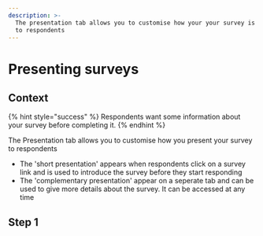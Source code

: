 ```yaml
---
description: >-
  The presentation tab allows you to customise how your your survey is presented
  to respondents
---
```


# Presenting surveys

## Context

{% hint style="success" %}
Respondents want some information about your survey before completing it. &#x20;
{% endhint %}

The Presentation tab allows you to customise how you present your survey to respondents

* The 'short presentation' appears when respondents click on a survey link and is used to introduce the survey before they start responding
* The 'complementary presentation' appear on a seperate tab and can be used to give more details about the survey.  It can be accessed at any time

## Step 1

